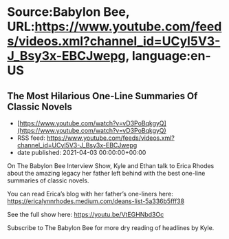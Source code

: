 # Source:Babylon Bee, URL:https://www.youtube.com/feeds/videos.xml?channel_id=UCyl5V3-J_Bsy3x-EBCJwepg, language:en-US

## The Most Hilarious One-Line Summaries Of  Classic Novels
 - [https://www.youtube.com/watch?v=vD3PoBqkgyQ](https://www.youtube.com/watch?v=vD3PoBqkgyQ)
 - RSS feed: https://www.youtube.com/feeds/videos.xml?channel_id=UCyl5V3-J_Bsy3x-EBCJwepg
 - date published: 2021-04-03 00:00:00+00:00

On The Babylon Bee Interview Show, Kyle and Ethan talk to Erica Rhodes about the amazing legacy her father left behind with the best one-line summaries of classic novels.

You can read Erica’s blog with her father’s one-liners here: 
https://ericalynnrhodes.medium.com/deans-list-5a336b5fff38

See the full show here:
https://youtu.be/VtEGHNbd3Oc

Subscribe to The Babylon Bee for more dry reading of headlines by Kyle.

